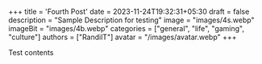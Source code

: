 +++
title = 'Fourth Post'
date = 2023-11-24T19:32:31+05:30
draft = false
description = "Sample Description for testing"
image = "images/4s.webp"
imageBit = "images/4b.webp"
categories = ["general", "life", "gaming", "culture"]
authors = ["RandilT"]
avatar = "/images/avatar.webp"
+++

Test contents
